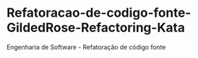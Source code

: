 # Refatoracao-de-codigo-fonte-GildedRose-Refactoring-Kata
Engenharia de Software - Refatoração de código fonte
